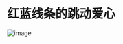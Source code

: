 # 红蓝线条的跳动爱心
![image](https://github.com/love99you/9/assets/118249630/18bd1bd5-d229-4056-844a-4f45e8d360ee)
